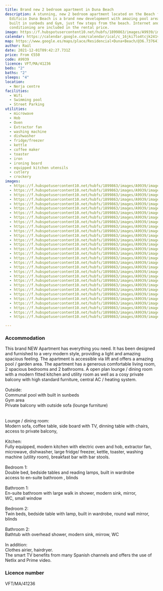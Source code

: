 ```yaml
---
title: Brand new 2 bedroom apartment in Duna Beach
description: A stunning, new 2 bedroom apartment located on the Beach front.
  Edificio Duna Beach is a brand new development with amazing pool area with
  built in sunbeds and Gym, just few steps from the beach. Internet and air
  conditioning are included in the rental price.
image: https://f.hubspotusercontent10.net/hubfs/1899863/images/A9939/image-1.jpg
calendar: https://calendar.google.com/calendar/ical/c_16jki7lo4tcjk241v1d53qid04%40group.calendar.google.com/public/basic.ics
map: https://www.google.es/maps/place/Residencial+Duna+Beach/@36.7376417,-3.9901197,17z/data=!3m1!4b1!4m8!3m7!1s0xd723b310c07a721:0x4f8227a8f1e3ad1c!5m2!4m1!1i2!8m2!3d36.7376813!4d-3.9879129
author: Raúl
date: 2021-12-01T09:42:27.731Z
price: From €550
code: A9939
licence: VFT/MA/41236
beds: "2"
baths: "2"
sleeps: "4"
location:
  - Nerja centre
facilities:
  - Wifi
  - Swimming pool
  - Street Parking
utilities:
  - microwave
  - Hob
  - Oven
  - Extractor fan
  - washing machine
  - dishwasher
  - fridge/freezer
  - kettle
  - coffee maker
  - toaster
  - iron
  - ironing board
  - equipped kitchen utensils
  - cutlery
  - crockery
images:
  - https://f.hubspotusercontent10.net/hubfs/1899863/images/A9939/image-1.jpg
  - https://f.hubspotusercontent10.net/hubfs/1899863/images/A9939/image-2.jpg
  - https://f.hubspotusercontent10.net/hubfs/1899863/images/A9939/image-3.jpg
  - https://f.hubspotusercontent10.net/hubfs/1899863/images/A9939/image-4.jpg
  - https://f.hubspotusercontent10.net/hubfs/1899863/images/A9939/image-5.jpg
  - https://f.hubspotusercontent10.net/hubfs/1899863/images/A9939/image-6.jpg
  - https://f.hubspotusercontent10.net/hubfs/1899863/images/A9939/image-7.jpg
  - https://f.hubspotusercontent10.net/hubfs/1899863/images/A9939/image-8.jpg
  - https://f.hubspotusercontent10.net/hubfs/1899863/images/A9939/image-9.jpg
  - https://f.hubspotusercontent10.net/hubfs/1899863/images/A9939/image-10.jpg
  - https://f.hubspotusercontent10.net/hubfs/1899863/images/A9939/image-11.jpg
  - https://f.hubspotusercontent10.net/hubfs/1899863/images/A9939/image-12.jpg
  - https://f.hubspotusercontent10.net/hubfs/1899863/images/A9939/image-13.jpg
  - https://f.hubspotusercontent10.net/hubfs/1899863/images/A9939/image-14.jpg
  - https://f.hubspotusercontent10.net/hubfs/1899863/images/A9939/image-15.jpg
  - https://f.hubspotusercontent10.net/hubfs/1899863/images/A9939/image-16.jpg
  - https://f.hubspotusercontent10.net/hubfs/1899863/images/A9939/image-17.jpg
  - https://f.hubspotusercontent10.net/hubfs/1899863/images/A9939/image-18.jpg
  - https://f.hubspotusercontent10.net/hubfs/1899863/images/A9939/image-19.jpg
  - https://f.hubspotusercontent10.net/hubfs/1899863/images/A9939/image-20.jpg
  - https://f.hubspotusercontent10.net/hubfs/1899863/images/A9939/image-21.jpg
  - https://f.hubspotusercontent10.net/hubfs/1899863/images/A9939/image-22.jpg
  - https://f.hubspotusercontent10.net/hubfs/1899863/images/A9939/image-23.jpg
  - https://f.hubspotusercontent10.net/hubfs/1899863/images/A9939/image-24.jpg
  - https://f.hubspotusercontent10.net/hubfs/1899863/images/A9939/image-25.jpg
  - https://f.hubspotusercontent10.net/hubfs/1899863/images/A9939/image-26.jpg
  - https://f.hubspotusercontent10.net/hubfs/1899863/images/A9939/image-27.jpg
  - https://f.hubspotusercontent10.net/hubfs/1899863/images/A9939/image-28.jpg
  - https://f.hubspotusercontent10.net/hubfs/1899863/images/A9939/image-29.jpg
  - https://f.hubspotusercontent10.net/hubfs/1899863/images/A9939/image-30.jpg

---
```

### Accommodation

This brand NEW Apartment has everything you need. It has been designed and furnished to a very modern style, providing a light and amazing spacious feeling. The apartment is accessible via lift and offers a amazing pool / garden area. The apartment has a generous comfortable living room, 2 spacious bedrooms and 2 bathrooms. A open plan lounge / dining room with a modern fitted kitchen and utility room as well as a cosy private balcony with high standard furniture, central AC / heating system.\
\
Outside:\
Communal pool with built in sunbeds\
Gym area\
Private balcony with outside sofa (lounge furniture)\
\
\
Lounge / dining room:\
Modern sofa, coffee table, side board with TV, dinning table with chairs,\
access to private balcony,\
\
Kitchen:\
Fully equipped, modern kitchen with electric oven and hob, extractor fan, microwave, dishwasher, large fridge/ freezer, kettle, toaster, washing machine (utility room), breakfast bar with bar stools.\
\
Bedroom 1:\
Double bed, bedside tables and reading lamps, built in wardrobe\
access to en-suite bathroom , blinds\
\
Bathroom 1:\
En-suite bathroom with large walk in shower, modern sink, mirror,\
WC, small window\
\
Bedroom 2:\
Twin beds, bedside table with lamp, built in wardrobe, round wall mirror, blinds\
\
Bathroom 2:\
Bathtub with overhead shower, modern sink, mirrow, WC\
\
In addition:\
Clothes airier, hairdryer.\
The smart TV benefits from many Spanish channels and offers the use of Netlix and Prime video.

### Licence number

VFT/MA/41236